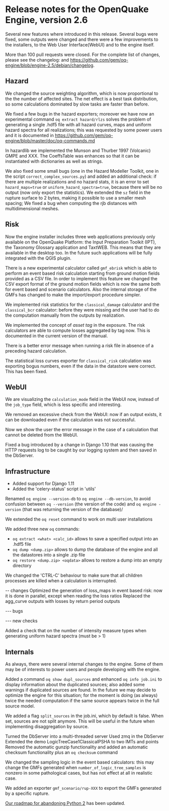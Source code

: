 Release notes for the OpenQuake Engine, version 2.6
===================================================

Several new features where introduced in this release. Several bugs
were fixed, some outputs were changed and there were a few
improvements to the installers, to the Web User Interface(WebUI) and
to the engine itself.

More than 100 pull requests were closed. For the complete list of
changes, please see the changelog:
and https://github.com/gem/oq-engine/blob/engine-2.5/debian/changelog.

Hazard
---------------

We changed the source weighting algorithm, which is now proportional to the
the number of affected sites. The net effect is a best task distribution,
so some calculations dominated by slow tasks are faster than before.

We fixed a few bugs in the hazard exporters; moreover we have now an
experimental command `oq extract hazard/rlzs` solves the problem of
generating a single .hdf5 file with all hazard curves, maps and
uniform hazard spectra for all realizations; this was requested by
some power users and it is documented in
https://github.com/gem/oq-engine/blob/master/doc/oq-commands.md

In hazardlib we implemented the Munson and Thurber 1997 (Volcanic)
GMPE and XXX.  The CoeffsTable was enhances so that it can be
instantiated with dictionaries as well as strings.

We also fixed some small bugs (one in the Hazard Modeller Toolkit,
one in the script `correct_complex_sources.py`) and added an additional
check: if there are multiple realizations and no hazard stats,
it is an error to set `hazard_maps=true` or `uniform_hazard_spectra=true`,
because there will be no output (now only export the statistics).
We extended the `sz` field in the rupture surface to 2 bytes, making it
possible to use a smaller mesh spacing;
We fixed a bug when computing the rjb distances with multidimensional meshes.

Risk
--------------

Now the engine installer includes three web applications previously
only available on the OpenQuake Platform: the Input Preparation
Toolkit (IPT), the Taxonomy Glossary application and TaxtWEB. This
means that they are available in the desktop too. In the future such
applications will be fully integrated with the QGIS plugin.

There is a new experimental calculator called `gmf_ebrisk` which is able to
perform an event based risk calculation starting from ground motion fields
provided as a CSV file. In order to implement this feature we changed the
CSV export format of the ground motion fields which is
now the same both for event based and scenario calculators. Also the
internal storage of the GMFs has changed to make the import/export
procedure simpler.

We implemented risk statistics for the `classical_damage` calculator
and the `classical_bcr` calculator: before they were missing and the
user had to do the computation manually from the outputs by realization.

We implemented the concept of *asset tag* in the exposure. The
risk calculators are able to compute losses aggregated by tag now.
This is documented in the current version of the manual.

There is a better error message when running a risk file in absence of a
preceding hazard calculation.

The statistical loss curves exporter for `classical_risk` calculation
was exporting bogus numbers, even if the data in the datastore were
correct. This has been fixed.

WebUI
-----

We are visualizing the `calculation_mode` field in the WebUI now,
instead of the `job_type` field, which is less specific and interesting.

We removed an excessive check from the WebUI: now if an output exists,
it can be downloaded even if the calculation was not successful.

Now we show the user the error message in the case of a calculation
that cannot be deleted from the WebUI.

Fixed a bug introduced by a change in Django 1.10 that was causing
the HTTP requests log to be caught by our logging system and
then saved in the DbServer.


Infrastructure
---------------

- Added support for Django 1.11
- Added the 'celery-status' script in 'utils'

Renamed `oq engine --version-db` to `oq engine --db-version`, to avoid
confusion between `oq --version` (the version of the code) and
`oq engine -version` (that was returning the version of the database)/

We extended the `oq reset` command to work on multi user installations

We added three new `oq` commands:

- `oq extract <what> <calc_id>` allows to save a specified output into an
  .hdf5 file
- `oq dump <dump.zip>` allows to dump the database of the engine and all
  the datastores into a single .zip file
- `oq restore <dump.zip> <oqdata>` allows to restore a dump into an empty
  directory

We changed the 'CTRL-C' behaviour to make sure that all children
processes are killed when a calculation is interrupted.
  

-- changes
Optimized the generation of loss_maps in event based risk: now it is done in parallel, except when reading the loss ratios
Replaced the agg_curve outputs with losses by return period outputs

--- bugs


--- new checks

Added a check that on the number of intensity measure types when
generating uniform hazard spectra (must be > 1)

Internals
---------

As always, there were several internal changes to the engine. Some of
them may be of interests to power users and people developing with the
engine.

Added a command `oq show dupl_sources` and enhanced `oq info job.ini`
to display information about the duplicated sources; also added some
warnings if duplicated sources are found. In the future we may decide
to optimize the engine for this situation; for the moment is doing
(as always) twice the needed computation if the same source appears
twice in the full source model.

We added a flag `split_sources` in the job.ini, which by default is false.
When set, sources are not split anymore. This will be useful in the future
when implementing disaggregation by source.

Turned the DbServer into a multi-threaded server
Used zmq in the DbServer
Extended the demo LogicTreeCase1ClassicalPSHA to two IMTs and points
Removed the automatic gunzip functionality and added an automatic
checksum functionality plus an `oq checksum` command

We changed the sampling logic in the event based calculators: this may change
the GMFs generated when `number_of_logic_tree_samples` is nonzero in some
pathological cases, but has not effect at all in realistic case.

We added an exporter `gmf_scenario/rup-XXX` to export the GMFs generated
by a specific rupture.

[Our roadmap for abandoning Python 2](https://github.com/gem/oq-engine/issues/2803) has been updated.
